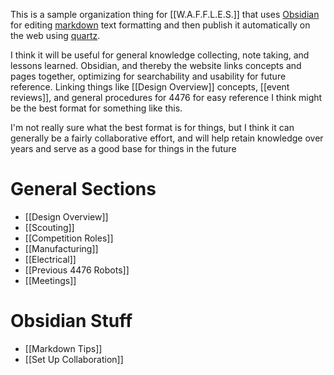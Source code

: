 This is a sample organization thing for [[W.A.F.F.L.E.S.]] that uses [Obsidian](https://obsidian.md/) for editing [markdown](https://en.wikipedia.org/wiki/Markdown) text formatting and then publish it automatically on the web using [quartz](https://github.com/jackyzha0/quartz).

I think it will be useful for general knowledge collecting, note taking, and lessons learned. Obsidian, and thereby the website links concepts and pages together, optimizing for searchability and usability for future reference. Linking things like [[Design Overview]] concepts, [[event reviews]], and general procedures for 4476 for easy reference I think might be the best format for something like this.

I'm not really sure what the best format is for things, but I think it can generally be a fairly collaborative effort, and will help retain knowledge over years and serve as a good base for things in the future

# General Sections

- [[Design Overview]]
- [[Scouting]]
- [[Competition Roles]]
- [[Manufacturing]]
- [[Electrical]]
- [[Previous 4476 Robots]]
- [[Meetings]]

# Obsidian Stuff

- [[Markdown Tips]]
- [[Set Up Collaboration]]


